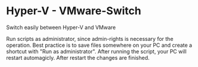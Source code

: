 # Hyper-V - VMware-Switch
Switch easily between Hyper-V and VMware

Run scripts as administrator, since admin-rights is necessary for the operation. Best practice is to save files somewhere on your PC and create a shortcut with "Run as administrator".
After running the script, your PC will restart automagicly. After restart the changes are finished.
